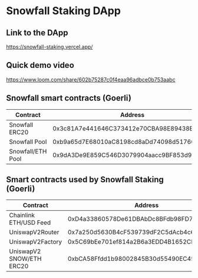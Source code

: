# Snowfall Staking DApp

## Link to the DApp

https://snowfall-staking.vercel.app/

## Quick demo video

https://www.loom.com/share/602b75287c0f4eaa96adbce0b753aabc

## Snowfall smart contracts (Goerli)

| Contract          | Address                                    |
| ----------------- | ------------------------------------------ |
| Snowfall ERC20    | 0x3c81A7e441646C373412e70CBA98E89438B0a262 |
| Snowfall Pool     | 0xb9a65d7E68010aC8198cd8aDd74098d51760d92F |
| Snowfall/ETH Pool | 0x9dA3De9E859C546D3079904aacc9BF853d9a0832 |

## Smart contracts used by Snowfall Staking (Goerli)

| Contract                 | Address                                    |
| ------------------------ | ------------------------------------------ |
| Chainlink ETH/USD Feed   | 0xD4a33860578De61DBAbDc8BFdb98FD742fA7028e |
| UniswapV2Router          | 0x7a250d5630B4cF539739dF2C5dAcb4c659F2488D |
| UniswapV2Factory         | 0x5C69bEe701ef814a2B6a3EDD4B1652CB9cc5aA6f |
| UniswapV2 SNOW/ETH ERC20 | 0xbCA58Ffdd1b98002845B30d55490EC45cA0e2D87 |
